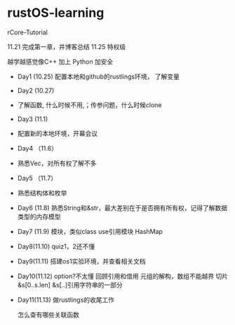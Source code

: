 # rustOS-learning


rCore-Tutorial

11.21 完成第一章，并博客总结
11.25 特权级














越学越感觉像C++ 加上 Python 加安全
- Day1 (10.25)
  配置本地和github的rustlings环境，
  了解变量
- Day2 (10.27)
- 了解函数,
 什么时候不用,；传参问题，什么时候clone
- Day3 (11.1)
- 配置新的本地环境，开幕会议
- Day4 （11.6）
- 熟悉Vec，对所有权了解不多
- Day5 （11.7）
- 熟悉结构体和枚举
- Day6 (11.8)
  熟悉String和&str，最大差别在于是否拥有所有权，记得了解数据类型的内存模型
- Day7 (11.9)
  模块，类似class
  use引用模块
  HashMap
- Day8(11.10)
  quiz1，2还不懂
- Day9(11.11)
  搭建os1实验环境，并查看相关文档
- Day10(11.12)
  option<T>?不太懂
  回顾引用和借用
  元组的解构，数组不能越界
  切片&s[0..s.len] &s[..]引用字符串的一部分
- Day11(11.13)
  做rustlings的收尾工作

  怎么查有哪些关联函数
  

 